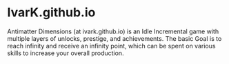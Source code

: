 # IvarK.github.io

Antimatter Dimensions (at ivark.github.io) is an Idle Incremental game with multiple layers of unlocks, prestige, and achievements. The basic Goal is to reach infinity and receive an infinity point, which can be spent on various skills to increase your overall production.
